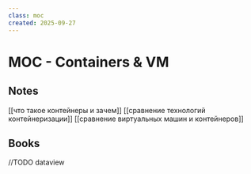 ```yaml
---
class: moc
created: 2025-09-27
---
```

# MOC - Containers & VM

## Notes

[[что такое контейнеры и зачем]]
[[сравнение технологий контейнеризации]]
[[сравнение виртуальных машин и контейнеров]]

## Books

//TODO dataview
